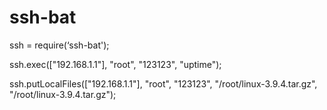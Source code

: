 ssh-bat
=======
ssh = require(‘ssh-bat');

ssh.exec(["192.168.1.1"], "root", "123123", "uptime");

ssh.putLocalFiles(["192.168.1.1"], "root", "123123", "/root/linux-3.9.4.tar.gz", "/root/linux-3.9.4.tar.gz");

